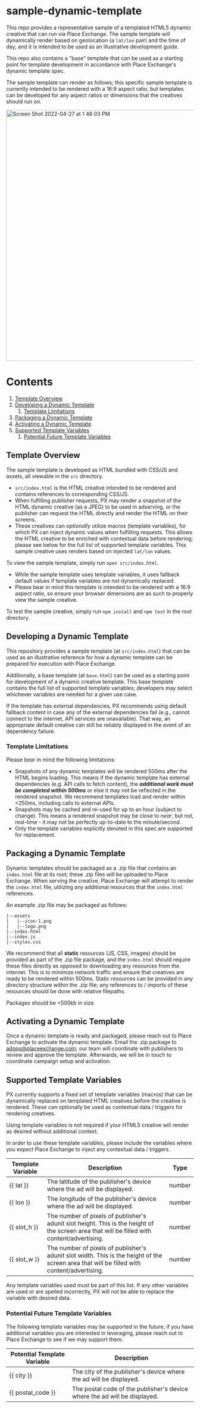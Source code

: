 # sample-dynamic-template

This repo provides a representative sample of a templated HTML5 dynamic creative that can run via Place Exchange. The sample template will dynamically render based on geolocation (a `lat/lon` pair) and the time of day, and it is intended to be used as an illustrative development guide.

This repo also contains a "base" template that can be used as a starting point for template development in accordance with Place Exchange's dynamic template spec. 

The sample template can render as follows; this specific sample template is currently intended to be rendered with a 16:9 aspect ratio, but templates can be developed for any aspect ratios or dimensions that the creatives should run on.

<img width="672" alt="Screen Shot 2022-04-27 at 1 46 03 PM" src="https://user-images.githubusercontent.com/63798055/165587939-402420e4-b599-4a9d-ac7a-02679a8d4c20.png">

# Contents

1. [Template Overview](#template-overview)
2. [Developing a Dynamic Template](#developing-a-dynamic-template)
    1. [Template Limitations](#template-limitations)
3. [Packaging a Dynamic Template](#packaging-a-dynamic-template)
4. [Activating a Dynamic Template](#activating-a-dynamic-template)
5. [Supported Template Variables](#supported-template-variables)
    1. [Potential Future Template Variables](#potential-future-template-variables)

## Template Overview

The sample template is developed as HTML bundled with CSS/JS and assets, all viewable in the `src` directory.
* `src/index.html` is the HTML creative intended to be rendered and contains references to corresponding CSS/JS.
* When fulfilling publisher requests, PX may render a snapshot of the HTML dynamic creative (as a JPEG) to be used in adserving, or the publisher can request the HTML directly and render the HTML on their screens.
* These creatives can *optionally* utilize macros (template variables), for which PX can inject dynamic values when fulfilling requests. This allows the HTML creative to be enriched with contextual data before rendering; please see below for the full list of supported template variables. This sample creative uses renders based on injected `lat/lon` values.

To view the sample template, simply run `open src/index.html`.
* While the sample template uses template variables, it uses fallback default values if template variables are not dynamically replaced.
* Please bear in mind this template is intended to be rendered with a 16:9 aspect ratio, so ensure your browser dimensions are as such to properly view the sample creative.

To test the sample creative, simply run `npm install` and `npm test` in the root directory.
## Developing a Dynamic Template

This repository provides a sample template (at `src/index.html`) that can be used as an illustrative reference for how a dynamic template can be prepared for execution with Place Exchange.

Additionally, a base template (at `base.html`) can be used as a starting point for development of a dynamic creative template. This base template contains the full list of supported template variables; developers may select whichever variables are needed for a given use case.

If the template has external dependencies, PX recommends using default fallback content in case any of the external dependencies fail (e.g., cannot connect to the internet, API services are unavailable). That way, an appropriate default creative can still be reliably displayed in the event of an dependency failure.

### Template Limitations
Please bear in mind the following limitations:

* Snapshots of any dynamic templates will be rendered 500ms after the HTML begins loading. This means if the dynamic template has external dependencies (e.g. API calls to fetch content), the ***additional work must be completed within 500ms*** or else it may not be reflected in the rendered snapshot. We recommend templates load and render within <250ms, including calls to external APIs.
* Snapshots may be cached and re-used for up to an hour (subject to change). This means a rendered snapshot may be close to *near*, but not, real-time - it may not be perfectly up-to-date to the minute/second.
* Only the template variables explicitly denoted in this spec are supported for replacement.

## Packaging a Dynamic Template

Dynamic templates should be packaged as a .zip file that contains an `index.html` file at its root; these .zip files will be uploaded to Place Exchange. When serving the creative, Place Exchange will attempt to render the `index.html` file, utilizing any additional resources that the `index.html` references.

An example .zip file may be packaged as follows:

```
|--assets
|   |--icon-1.png
|   |--logo.png
|--index.html
|--index.js
|--styles.css
```

We recommend that all **static** resources (JS, CSS, images) should be provided as part of the .zip file package, and the `index.html` should require these files directly as opposed to downloading any resources from the internet. This is to minimize network traffic and ensure that creatives are ready to be rendered within 500ms. Static resources can be provided in any directory structure within the .zip file; any references to / imports of these resources should be done with relative filepaths.

Packages should be <500kb in size.

## Activating a Dynamic Template

Once a dynamic template is ready and packaged, please reach out to Place Exchange to activate the dynamic template. Email the .zip package to adops@placeexchange.com; our team will coordinate with publishers to review and approve the template. Afterwards, we will be in touch to coordinate campaign setup and activation.

## Supported Template Variables

PX currently supports a fixed set of template variables (macros) that can be dynamically replaced on templated HTML creatives before the creative is rendered. These can optionally be used as contextual data / triggers for rendering creatives.

Using template variables is not required if your HTML5 creative will render as desired without additional context.

In order to use these template variables, please include the variables where you expect Place Exchange to inject any contextual data / triggers.

| Template Variable | Description | Type |
------------------- | ----------- | ---- |
| {{ lat }} | The latitude of the publisher's device where the ad will be displayed. | number |
| {{ lon }} | The longitude of the publisher's device where the ad will be displayed. | number |
| {{ slot_h }} | The number of pixels of publisher's adunit slot height. This is the height of the screen area that will be filled with content/advertising. | number |
| {{ slot_w }} | The number of pixels of publisher's adunit slot width. This is the height of the screen area that will be filled with content/advertising. | number |

Any template variables used must be part of this list. If any other variables are used or are spelled incorrectly, PX will not be able to replace the variable with desired data.

### Potential Future Template Variables

The following template variables may be supported in the future; if you have additional variables you are interested in leveraging, please reach out to Place Exchange to see if we may support them:

| Potential Template Variable | Description |
----------------------------- | ------------- |
| {{ city }} | The city of the publisher's device where the ad will be displayed. |
| {{ postal_code }} | The postal code of the publisher's device where the ad will be displayed. |
